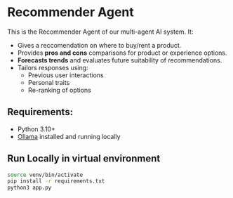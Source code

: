 # Recommender Agent

This is the Recommender Agent of our multi-agent AI system. It:

- Gives a reccomendation on where to buy/rent a product. 
- Provides **pros and cons** comparisons for product or experience options.
- **Forecasts trends** and evaluates future suitability of recommendations.
- Tailors responses using:
  - Previous user interactions
  - Personal traits
  - Re-ranking of options

## Requirements:
- Python 3.10+
- [Ollama](https://ollama.com) installed and running locally

## Run Locally in virtual environment
```bash
source venv/bin/activate
pip install -r requirements.txt
python3 app.py
